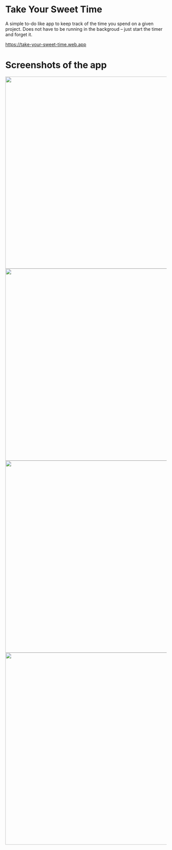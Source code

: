# Take Your Sweet Time

A simple to-do like app to keep track of the time you spend on a given project. Does not have to be running in the backgroud – just start the timer and forget it.

https://take-your-sweet-time.web.app

# Screenshots of the app
<img src="https://github.com/devLukaszMichalak/take-your-sweet-time/assets/48216995/be50b5a5-63e5-4da8-89c8-633e8f7afe59" width="600">
<img src="https://github.com/devLukaszMichalak/take-your-sweet-time/assets/48216995/bad5a9c5-4033-485a-a208-4cd943d49135" width="600">
<img src="https://github.com/devLukaszMichalak/take-your-sweet-time/assets/48216995/2c099850-27ae-40e2-b12d-04a6457c426f" width="600">
<img src="https://github.com/devLukaszMichalak/take-your-sweet-time/assets/48216995/f385a729-f41f-4c35-9177-763c8bfcc78c" width="600">
